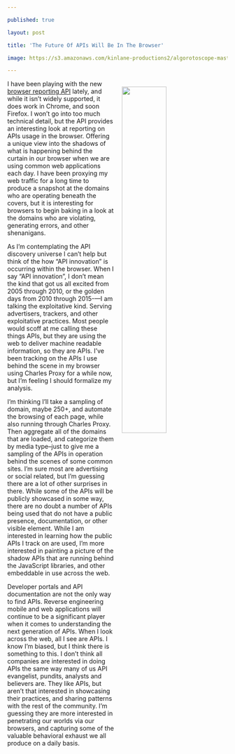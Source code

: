 ---
published: true
layout: post
title: 'The Future Of APIs Will Be In The Browser'
image: https://s3.amazonaws.com/kinlane-productions2/algorotoscope-master/nazi-invasion-dark-hallway.jpg
---

<p><img src="https://s3.amazonaws.com/kinlane-productions2/algorotoscope-master/nazi-invasion-dark-hallway.jpg" width="45%" align="right" style="padding: 15px;" />
I have been playing with the new <a href="https://developer.mozilla.org/en-US/docs/Web/API/Reporting_API">browser reporting API</a> lately, and while it isn’t widely supported, it does work in Chrome, and soon Firefox. I won’t go into too much technical detail, but the API provides an interesting look at reporting on APIs usage in the browser. Offering a unique view into the shadows of what is happening behind the curtain in our browser when we are using common web applications each day. I have been proxying my web traffic for a long time to produce a snapshot at the domains who are operating beneath the covers, but it is interesting for browsers to begin baking in a look at the domains who are violating, generating errors, and other shenanigans.

<p>As I’m contemplating the API discovery universe I can’t help but think of the how “API innovation” is occurring within the browser.  When I say “API innovation”, I don’t mean the kind that got us all excited from 2005 through 2010, or the golden days from 2010 through 2015-—I am talking the exploitative kind. Serving advertisers, trackers, and other exploitative practices. Most people would scoff at me calling these things APIs, but they are using the web to deliver machine readable information, so they are APIs. I’ve been tracking on the APIs I use behind the scene in my browser using Charles Proxy for a while now, but I’m feeling I should formalize my analysis.

<p>I’m thinking I’ll take a sampling of domain, maybe 250+, and automate the browsing of each page, while also running through Charles Proxy. Then aggregate all of the domains that are loaded, and categorize them by media type–just to give me a sampling of the APIs in operation behind the scenes of some common sites. I’m sure most are advertising or social related, but I’m guessing there are a lot of other surprises in there. While some of the APIs will be publicly showcased in some way, there are no doubt a number of APIs being used that do not have a public presence, documentation, or other visible element. While I am interested in learning how the public APIs I track on are used, I’m more interested in painting a picture of the shadow APIs that are running behind the JavaScript libraries, and other embeddable in use across the web.

<p>Developer portals and API documentation are not the only way to find APIs. Reverse engineering mobile and web applications will continue to be a significant player when it comes to understanding the next generation of APIs. When I look across the web, all I see are APIs. I know I’m biased, but I think there is something to this. I don’t think all companies are interested in doing APIs the same way many of us API evangelist, pundits, analysts and believers are. They like APIs, but aren’t that interested in showcasing their practices, and sharing patterns with the rest of the community. I’m guessing they are more interested in penetrating our worlds via our browsers, and capturing some of the valuable behavioral exhaust we all produce on a daily basis.


